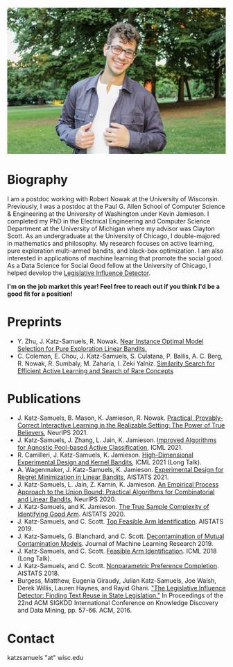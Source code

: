 

![image](https://raw.githubusercontent.com/jkatzsam/jkatzsam.github.io/master/IMG_0889.JPG)

# Biography

I am a postdoc working with Robert Nowak at the University of Wisconsin. Previously,  I was a postdoc at the Paul G. Allen School of Computer Science & Engineering at the University of Washington under Kevin Jamieson. I completed my PhD in the Electrical Engineering and Computer Science Department at the University of Michigan where my advisor was Clayton Scott. As an undergraduate at the University of Chicago, I double-majored in mathematics and philosophy. My research focuses on active learning, pure exploration multi-armed bandits, and black-box optimization. I am also interested in applications of machine learning that promote the social good. As a Data Science for Social Good fellow at the University of Chicago, I helped develop the <a href="https://dssg.uchicago.edu/lid/">Legislative Influence Detector</a>. 
                                                                                      
<b>I'm on the job market this year! Feel free to reach out if you think I'd be a good fit for a position! </b>

# Preprints


<ul>
   <li>Y. Zhu, J. Katz-Samuels, R. Nowak. <a href="https://arxiv.org/abs/2109.05131">Near Instance Optimal Model Selection for Pure Exploration Linear Bandits. </a></li>

<li>C. Coleman, E. Chou, J. Katz-Samuels, S. Culatana, P. Bailis, A. C. Berg, R. Nowak, R. Sumbaly, M. Zaharia, I. Zeki Yalniz. <a href="https://arxiv.org/abs/2007.00077">Similarity Search for Efficient Active Learning and Search of Rare Concepts </a>
  </li>
</ul>


# Publications

<ul>
   <li>J. Katz-Samuels, B. Mason, K. Jamieson, R. Nowak. <a href="https://arxiv.org/pdf/2111.04915.pdf"> Practical, Provably-Correct Interactive Learning in the Realizable Setting: The Power of True Believers</a>, NeurIPS 2021.
</li>
  <li>J. Katz-Samuels, J. Zhang, L. Jain, K. Jamieson. <a href="https://arxiv.org/abs/2105.06499">Improved Algorithms for Agnostic Pool-based Active Classification</a>, ICML 2021.</li>
  <li>R. Camilleri, J. Katz-Samuels, K. Jamieson. <a href="https://arxiv.org/abs/2105.05806">High-Dimensional Experimental Design and Kernel Bandits</a>, ICML 2021 (Long Talk).</li>
  <li>A. Wagenmaker, J. Katz-Samuels, K. Jamieson. <a href="https://arxiv.org/pdf/2011.00576.pdf">Experimental Design for Regret Minimization in Linear Bandits</a>, AISTATS 2021.</li>
  <li>J. Katz-Samuels, L. Jain, Z. Karnin, K. Jamieson. <a href="https://proceedings.neurips.cc/paper/2020/hash/75800f73fa80f935216b8cfbedf77bfa-Abstract.html">An Empirical Process Approach to the Union Bound: Practical Algorithms for Combinatorial and Linear Bandits</a>, NeurIPS 2020.</li>
  <li>J. Katz-Samuels, and K. Jamieson. <a href="http://proceedings.mlr.press/v108/katz-samuels20a.html">The True Sample Complexity of Identifying Good Arm</a>. AISTATS 2020.</li>
  <li>J. Katz-Samuels, and C. Scott. <a href="http://proceedings.mlr.press/v89/katz-samuels19a.html">Top Feasible Arm Identification</a>. AISTATS 2019.</li>
  <li>J. Katz-Samuels, G. Blanchard, and C. Scott. <a href="http://jmlr.org/papers/volume20/17-576/17-576.pdf">Decontamination of Mutual Contamination Models</a>. Journal of Machine Learning Research 2019.</li>
  <li>J. Katz-Samuels, and C. Scott. <a href="http://proceedings.mlr.press/v80/katz-samuels18a.html">Feasible Arm Identification</a>. ICML 2018 (Long Talk).</li>
  <li>J. Katz-Samuels, and C. Scott. <a href="http://proceedings.mlr.press/v84/katz-samuels18a.html">Nonparametric Preference Completion</a>. AISTATS 2018.</li>
    <li>Burgess, Matthew, Eugenia Giraudy, Julian Katz-Samuels, Joe Walsh, Derek Willis, Lauren Haynes, and Rayid Ghani. <a href="http://www.kdd.org/kdd2016/papers/files/adf0831-burgessA.pdf">"The Legislative Influence Detector: Finding Text Reuse in State Legislation."</a>  In Proceedings of the 22nd ACM SIGKDD International Conference on Knowledge Discovery and Data Mining, pp. 57-66. ACM, 2016.</li>
</ul>

# Contact
katzsamuels "at" wisc.edu
